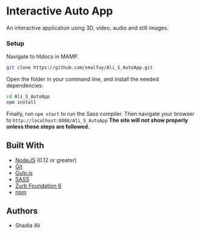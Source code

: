 # Interactive Auto App

An interactive application using 3D, video, audio and still images.


### Setup

Navigate to htdocs in MAMP.

```bash
git clone https://github.com/smalfoy/Ali_S_AutoApp.git
```

Open the folder in your command line, and install the needed dependencies:

```bash
cd Ali_S_AutoApp
npm install
```

Finally, run `npm start` to run the Sass compiler. Then navigate your browser to `http://localhost:8888/Ali_S_AutoApp` **The site will not show properly unless these steps are followed.**



## Built With

- [NodeJS](https://nodejs.org/en/) (0.12 or greater)
- [Git](https://git-scm.com/)
- [Gulp.js](https://gulpjs.com/)
- [SASS](https://sass-lang.com/)
- [Zurb Foundation 6](https://foundation.zurb.com/)
- [npm](https://www.npmjs.com/)



## Authors

* Shadia Ali
